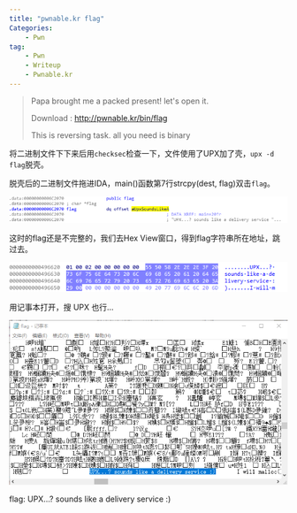 ```yaml
---
title: "pwnable.kr flag"
Categories:
    - Pwn
tag:
    - Pwn
    - Writeup
    - Pwnable.kr
---
```


> Papa brought me a packed present! let's open it.  
>
> Download : <http://pwnable.kr/bin/flag>  
>
> This is reversing task. all you need is binary  

<!-- more -->

将二进制文件下下来后用`checksec`检查一下，文件使用了UPX加了壳，`upx -d flag`脱壳。

脱壳后的二进制文件拖进IDA，main()函数第7行strcpy(dest, flag)双击`flag`。

![img_1](/images/posts/pwnable.kr/flag_1.png)

这时的flag还是不完整的，我们去Hex View窗口，得到flag字符串所在地址，跳过去。

![img_2](/images/posts/pwnable.kr/flag_2.png)

用记事本打开，搜 UPX 也行...

![img_3](/images/posts/pwnable.kr/flag_3.png)

flag: UPX...? sounds like a delivery service :)